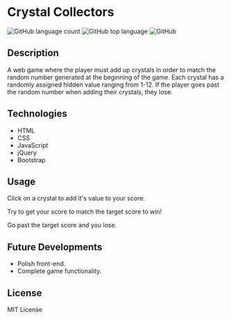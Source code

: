 # Crystal Collectors
![GitHub language count](https://img.shields.io/github/languages/count/beckygold/CrystalCollectors)
![GitHub top language](https://img.shields.io/github/languages/top/beckygold/CrystalCollectors)
![GitHub](https://img.shields.io/github/license/beckygold/CrystalCollectors)

## Description
A web game where the player must add up crystals in order to match the random number generated at the beginning of the game. Each crystal has a randomly assigned hidden value ranging from 1-12. If the player goes past the random number when adding their crystals, they lose. 

## Technologies
* HTML
* CSS
* JavaScript
* jQuery
* Bootstrap

## Usage
Click on a crystal to add it's value to your score.

Try to get your score to match the target score to win! 

Go past the target score and you lose.

## Future Developments
* Polish front-end.
* Complete game functionality.

## License
MIT License